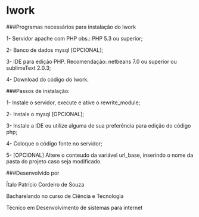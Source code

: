 Iwork
=====

###Programas necessários para instalação do Iwork

1- Servidor apache com PHP obs.:  PHP 5.3 ou superior;

2- Banco de dados mysql [OPCIONAL];

3- IDE para edição PHP. Recomendação: netbeans 7.0 ou superior ou sublimeText 2.0.3;

4- Download do código do Iwork.


###Passos de instalação:

1- Instale o servidor, execute e ative o rewrite_module;

2- Instale o mysql [OPCIONAL]; 

3- Instale a IDE ou utilize alguma de sua preferência para edição do código php; 

4- Coloque o código fonte no servidor;

5- [OPCIONAL] Altere o conteudo da variável url_base, inserindo o nome da pasta do projeto caso seja modificado. 


###Desenvolvido por 

Ítalo Patrício Cordeiro de Souza

Bacharelando no curso de Ciência e Tecnologia

Técnico em Desenvolvimento de sistemas para internet
